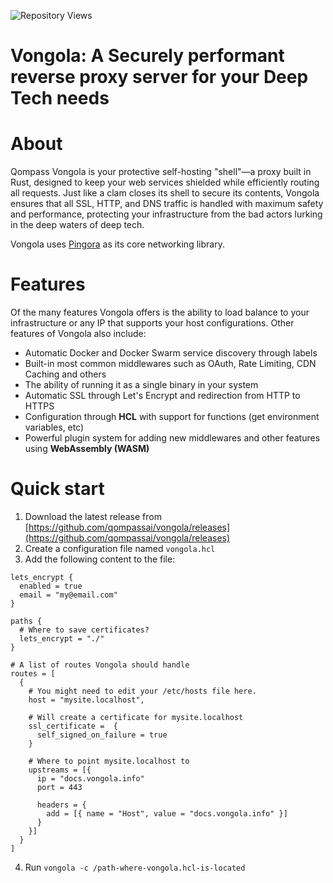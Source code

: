 
![Repository Views](https://komarev.com/ghpvc/?username=qompassai-vongola)

# Vongola: A Securely performant reverse proxy server for your Deep Tech needs


# About

Qompass Vongola is your protective self-hosting "shell"—a proxy built in Rust, designed to keep your web services shielded while efficiently routing all requests. Just like a clam closes its shell to secure its contents, Vongola ensures that all  SSL, HTTP, and DNS traffic is handled with maximum safety and performance, protecting your infrastructure from the bad actors lurking in the deep waters of deep tech. 

Vongola uses [Pingora](https://github.com/cloudflare/pingora) as its core networking library.


# Features

Of the many features Vongola offers is the ability to load balance to your infrastructure or any IP that supports your host configurations. Other features of Vongola also include:

- Automatic Docker and Docker Swarm service discovery through labels
- Built-in most common middlewares such as OAuth, Rate Limiting, CDN Caching and others
- The ability of running it as a single binary in your system
- Automatic SSL through Let's Encrypt and redirection from HTTP to HTTPS
- Configuration through **HCL** with support for functions (get environment variables, etc)
- Powerful plugin system for adding new middlewares and other features using **WebAssembly (WASM)**

# Quick start

1. Download the latest release from [https://github.com/qompassai/vongola/releases](https://github.com/qompassai/vongola/releases)
2. Create a configuration file named `vongola.hcl`
3. Add the following content to the file:

```hcl
lets_encrypt {
  enabled = true
  email = "my@email.com"
}

paths {
  # Where to save certificates?
  lets_encrypt = "./"
}

# A list of routes Vongola should handle
routes = [
  {
    # You might need to edit your /etc/hosts file here.
    host = "mysite.localhost",

    # Will create a certificate for mysite.localhost
    ssl_certificate =  {
      self_signed_on_failure = true
    }

    # Where to point mysite.localhost to
    upstreams = [{
      ip = "docs.vongola.info"
      port = 443

      headers = {
        add = [{ name = "Host", value = "docs.vongola.info" }]
      }
    }]
  }
]
```
4. Run `vongola -c /path-where-vongola.hcl-is-located`

